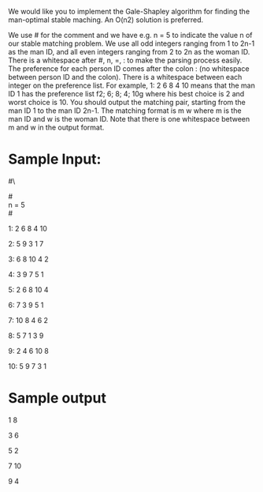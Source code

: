 We would like you to implement
the Gale-Shapley algorithm for finding the man-optimal stable maching. An O(n2) solution is preferred.

We use # for the comment and we have e.g. n = 5 to indicate the value n of our stable matching
problem. We use all odd integers ranging from 1 to 2n-1 as the man ID, and all even integers ranging
from 2 to 2n as the woman ID. There is a whitespace after #, n, =, : to make the parsing process easily.
The preference for each person ID comes after the colon : (no whitespace between person ID and the
colon). There is a whitespace between each integer on the preference list. For example, 1: 2 6 8 4 10
means that the man ID 1 has the preference list f2; 6; 8; 4; 10g where his best choice is 2 and worst
choice is 10.
You should output the matching pair, starting from the man ID 1 to the man ID 2n-1. The matching
format is m w where m is the man ID and w is the woman ID. Note that there is one whitespace
between m and w in the output format.


# Sample Input:
\#\

\#\
n = 5\
\#

1: 2 6 8 4 10

2: 5 9 3 1 7

3: 6 8 10 4 2

4: 3 9 7 5 1

5: 2 6 8 10 4

6: 7 3 9 5 1

7: 10 8 4 6 2

8: 5 7 1 3 9

9: 2 4 6 10 8

10: 5 9 7 3 1


# Sample output

1 8

3 6

5 2

7 10

9 4
